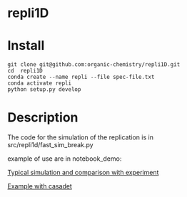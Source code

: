 
repli1D
=======


Install
===========

```
git clone git@github.com:organic-chemistry/repli1D.git
cd  repli1D
conda create --name repli --file spec-file.txt
conda activate repli
python setup.py develop

```

Description
===========

The code for the simulation of the replication is in src/repli1d/fast_sim_break.py

example of use are in notebook_demo:

[Typical simulation and comparison with experiment](notebook_demo/Typical_sim.ipynb)

[Example with casadet](notebook_demo/Sim_with_cascade.ipynb)
